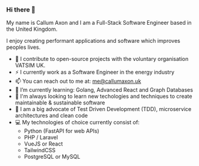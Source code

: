 ### Hi there 👋

My name is Callum Axon and I am a Full-Stack Software Engineer based in the United Kingdom.

I  enjoy creating performant applications and software which improves peoples lives. 

- 🔭 I contribute to open-source projects with the voluntary organisation VATSIM UK. 
- ⚡️ I currently work as a Software Engineer in the energy industry
- 📫 You can reach out to me at: me@callumaxon.uk
- 🌱 I’m currently learning: Golang, Advanced React and Graph Databases
- 📕 I'm always looking to learn new techologies and techniques to create maintainable & sustainable software
- 🎉 I am a big advocate of Test Driven Development (TDD), microservice architectures and clean code
- 💻 My technologies of choice currently consist of:
  - Python (FastAPI for web APIs)
  - PHP / Laravel
  - VueJS or React
  - TailwindCSS
  - PostgreSQL or MySQL

<!--
**AxonC/AxonC** is a ✨ _special_ ✨ repository because its `README.md` (this file) appears on your GitHub profile.

Here are some ideas to get you started:

- 🔭 I’m currently working on ...
- 🌱 I’m currently learning ...
- 👯 I’m looking to collaborate on ...
- 🤔 I’m looking for help with ...
- 💬 Ask me about ...
- 📫 How to reach me: ...
- 😄 Pronouns: ...
- ⚡ Fun fact: ...
-->
